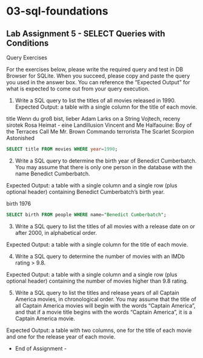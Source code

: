 # 03-sql-foundations

## Lab Assignment 5 - SELECT Queries with Conditions

Query Exercises

For the exercises below, please write the required query and test in DB Browser for SQLite. When you succeed, please copy and paste the query you used in the answer box. You can reference the “Expected Output” for what is expected to come out from your query execution. 

1.	Write a SQL query to list the titles of all movies released in 1990.
Expected Output: a table with a single column for the title of each movie.

title
Wenn du groß bist, lieber Adam
Larks on a String
Vojtech, receny sirotek
Rosa Heimat - eine Landillusion
Vincent and Me
Halfaouine: Boy of the Terraces
Call Me Mr. Brown
Commando terrorista
The Scarlet Scorpion
Astonished

```sql
SELECT title FROM movies WHERE year=1990;
```

2.	Write a SQL query to determine the birth year of Benedict Cumberbatch. 
You may assume that there is only one person in the database with the name Benedict Cumberbatch.

Expected Output: a table with a single column and a single row (plus optional header) containing Benedict Cumberbatch’s birth year.

birth
1976

```sql
SELECT birth FROM people WHERE name="Benedict Cumberbatch";
```

3.	Write a SQL query to list the titles of all movies with a release date on or after 2000, in alphabetical order.

Expected Output: a table with a single column for the title of each movie.




4.	Write a SQL query to determine the number of movies with an IMDb rating > 9.8.

Expected Output: a table with a single column and a single row (plus optional header) containing the number of movies higher than 9.8 rating.



5.	Write a SQL query to list the titles and release years of all Captain America movies, in chronological order. 
You may assume that the title of all Captain America movies will begin with the words “Captain America”, and that if a movie title begins with the words “Captain America”, it is a Captain America movie.

Expected Output: a table with two columns, one for the title of each movie and one for the release year of each movie.




- End of Assignment -    
